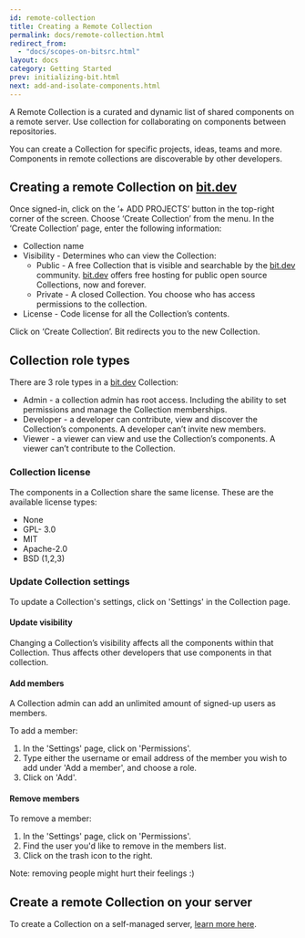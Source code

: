 ```yaml
---
id: remote-collection
title: Creating a Remote Collection
permalink: docs/remote-collection.html
redirect_from:
  - "docs/scopes-on-bitsrc.html"
layout: docs
category: Getting Started
prev: initializing-bit.html
next: add-and-isolate-components.html
---
```


A Remote Collection is a curated and dynamic list of shared components on a remote server. Use collection for collaborating on components between repositories.

You can create a Collection for specific projects, ideas, teams and more. Components in remote collections are discoverable by other developers.

## Creating a remote Collection on [bit.dev](https://bit.dev/)

Once signed-in, click on the ’+ ADD PROJECTS’ button in the top-right corner of the screen. Choose ‘Create Collection’ from the menu. In the ‘Create Collection’ page, enter the following information:

* Collection name
* Visibility - Determines who can view the Collection:
  * Public - A free Collection that is visible and searchable by the [bit.dev](https://bit.dev/)  community. [bit.dev](https://bit.dev/) offers free hosting for public open source Collections, now and forever.
  * Private - A closed Collection. You choose who has access permissions to the collection.
* License - Code license for all the Collection’s contents.

Click on ‘Create Collection’. Bit redirects you to the new Collection.

## Collection role types

There are 3 role types in a [bit.dev](https://bit.dev/) Collection:

* Admin - a collection admin has root access. Including the ability to set permissions and manage the Collection memberships.
* Developer - a developer can contribute, view and discover the Collection’s components. A developer can’t invite new members.
* Viewer - a viewer can view and use the Collection’s components. A viewer can’t contribute to the Collection.

### Collection license

The components in a Collection share the same license. These are the available license types:

* None
* GPL- 3.0
* MIT
* Apache-2.0
* BSD (1,2,3)

### Update Collection settings

To update a Collection's settings, click on 'Settings' in the Collection page.

#### Update visibility

Changing a Collection’s visibility affects all the components within that Collection. Thus affects other developers that use components in that collection.

#### Add members

A Collection admin can add an unlimited amount of signed-up users as members.

To add a member:

1. In the 'Settings' page, click on 'Permissions'.
2. Type either the username or email address of the member you wish to add under 'Add a member', and choose a role.
3. Click on 'Add'.

#### Remove members

To remove a member:

1. In the 'Settings' page, click on 'Permissions'.
2. Find the user you'd like to remove in the members list.
3. Click on the trash icon to the right.

Note: removing people might hurt their feelings :)

## Create a remote Collection on your server

To create a Collection on a self-managed server, [learn more here](/docs/conf-bit-on-the-server.html).